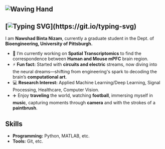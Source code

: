 
##  ![Waving Hand](https://iconscout.com/lottie-animation/waving-hand-6755887)
## [![Typing SVG](https://readme-typing-svg.herokuapp.com?font=Caveat&size=40&pause=100&color=000000&center=true&vCenter=true&width=500&lines=Hello!+Welcome+to+my+profile!)](https://git.io/typing-svg)

I am **Nawshad Binta Nizam**, currently a graduate student in the Dept. of **Bioengineering, University of Pittsburgh.**

- 🔭 I’m currently working on **Spatial Transcriptomics** to find the correspondence between **Human and Mouse mPFC** brain region.
- ⚡ **Fun fact:** Started with **circuits and electric** streams, now diving into the neural dreams—shifting from engineering's spark to decoding the brain’s **computational art**.
- 💻 **Research Interest:** Applied Machine Learning/Deep Learning, Signal Processing, Healthcare, Computer Vision.
- ✈️ Enjoy **traveling** the world, watching **football**, immersing myself in **music**, capturing moments through **camera** and with the strokes of a **paintbrush**.

## Skills
- **Programming:** Python, MATLAB, etc.
- **Tools:** Git, etc.
